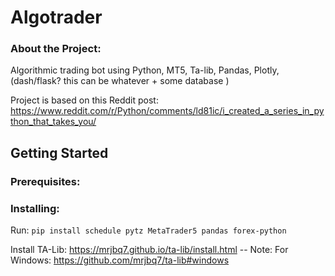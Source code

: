 # Algotrader

### About the Project:
Algorithmic trading bot using Python, MT5, Ta-lib, Pandas, Plotly, (dash/flask? this can be whatever + some database )

Project is based on this Reddit post: https://www.reddit.com/r/Python/comments/ld81ic/i_created_a_series_in_python_that_takes_you/

## Getting Started

### Prerequisites:

### Installing:

Run: `pip install schedule pytz MetaTrader5 pandas forex-python`

Install TA-Lib: https://mrjbq7.github.io/ta-lib/install.html -- Note: For Windows: https://github.com/mrjbq7/ta-lib#windows
